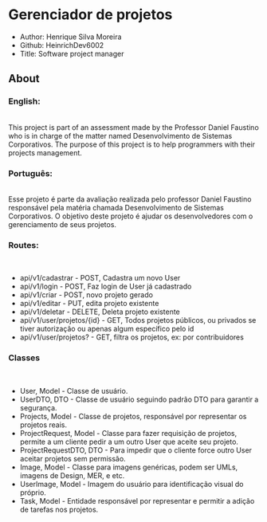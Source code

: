 # Gerenciador de projetos



* Author: Henrique Silva Moreira
* Github: HeinrichDev6002
* Title: Software project manager

## About


### English:
<br>
This project is part of an assessment made by the Professor Daniel Faustino
who is in charge of the matter named Desenvolvimento de Sistemas Corporativos. 
The purpose of this project is to help programmers with their projects management.

### Português:
<br>
Esse projeto é parte da avaliação realizada pelo professor Daniel Faustino
responsável pela matéria chamada Desenvolvimento de Sistemas Corporativos. O objetivo
deste projeto é ajudar os desenvolvedores com o gerenciamento de seus projetos.

### Routes:
<br>

* api/v1/cadastrar - POST, Cadastra um novo User
* api/v1/login - POST, Faz login de User já cadastrado
* api/v1/criar - POST, novo projeto gerado
* api/v1/editar - PUT, edita projeto existente
* api/v1/deletar - DELETE, Deleta projeto existente
* api/v1/user/projetos/{id} - GET, Todos projetos públicos, ou privados se tiver autorização ou apenas algum específico pelo id
* api/v1/user/projetos? - GET, filtra os projetos, ex: por contribuidores

### Classes
<br>

* User, Model - Classe de usuário.
* UserDTO, DTO - Classe de usuário seguindo padrão DTO para garantir a segurança.
* Projects, Model - Classe de projetos, responsável por representar os projetos reais.
* ProjectRequest, Model - Classe para fazer requisição de projetos, permite a um cliente pedir a um outro User que aceite seu projeto.
* ProjectRequestDTO, DTO - Para impedir que o cliente force outro User aceitar projetos sem permissão.
* Image, Model - Classe para imagens genéricas, podem ser UMLs, imagens de Design, MER, e etc.
* UserImage, Model - Imagem do usuário para identificação visual do próprio.
* Task, Model - Entidade responsável por representar e permitir a adição de tarefas nos projetos.